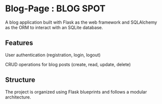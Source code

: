 # Blog-Page : BLOG SPOT

A blog application built with Flask as the web framework and SQLAlchemy as the ORM to interact with an SQLite database.

## Features
User authentication (registration, login, logout)

CRUD operations for blog posts (create, read, update, delete)

## Structure
The project is organized using Flask blueprints and follows a modular architecture.
